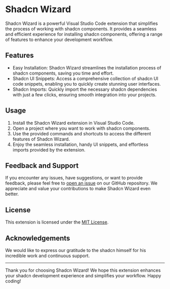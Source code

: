 # Shadcn Wizard

Shadcn Wizard is a powerful Visual Studio Code extension that simplifies the process of working with shadcn components. It provides a seamless and efficient experience for installing shadcn components, offering a range of features to enhance your development workflow.

## Features

- Easy Installation: Shadcn Wizard streamlines the installation process of shadcn components, saving you time and effort.
- Shadcn UI Snippets: Access a comprehensive collection of shadcn UI code snippets, enabling you to quickly create stunning user interfaces.
- Shadcn Imports: Quickly import the necessary shadcn dependencies with just a few clicks, ensuring smooth integration into your projects.

## Usage

1. Install the Shadcn Wizard extension in Visual Studio Code.
2. Open a project where you want to work with shadcn components.
3. Use the provided commands and shortcuts to access the different features of Shadcn Wizard.
4. Enjoy the seamless installation, handy UI snippets, and effortless imports provided by the extension.

## Feedback and Support

If you encounter any issues, have suggestions, or want to provide feedback, please feel free to [open an issue](https://github.com/sohanemon/shadcn-wizard/issues) on our GitHub repository. We appreciate and value your contributions to make Shadcn Wizard even better.

## License

This extension is licensed under the [MIT License](https://github.com/sohanemon/shadcn-wizard/blob/main/LICENSE).

## Acknowledgements

We would like to express our gratitude to the shadcn himself for his incredible work and continuous support.

---

Thank you for choosing Shadcn Wizard! We hope this extension enhances your shadcn development experience and simplifies your workflow. Happy coding!
